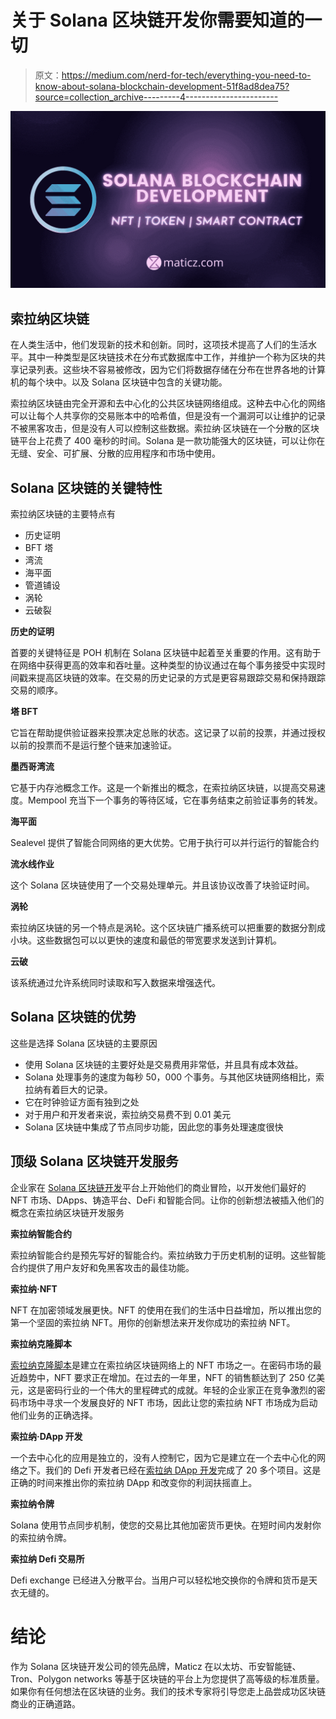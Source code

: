 # 关于 Solana 区块链开发你需要知道的一切

> 原文：<https://medium.com/nerd-for-tech/everything-you-need-to-know-about-solana-blockchain-development-51f8ad8dea75?source=collection_archive---------4----------------------->

![](img/95e7c5fbf055918c94ddf9e3334215b2.png)

## 索拉纳区块链

在人类生活中，他们发现新的技术和创新。同时，这项技术提高了人们的生活水平。其中一种类型是区块链技术在分布式数据库中工作，并维护一个称为区块的共享记录列表。这些块不容易被修改，因为它们将数据存储在分布在世界各地的计算机的每个块中。以及 Solana 区块链中包含的关键功能。

索拉纳区块链由完全开源和去中心化的公共区块链网络组成。这种去中心化的网络可以让每个人共享你的交易账本中的哈希值，但是没有一个漏洞可以让维护的记录不被黑客攻击，但是没有人可以控制这些数据。索拉纳·区块链在一个分散的区块链平台上花费了 400 毫秒的时间。Solana 是一款功能强大的区块链，可以让你在无缝、安全、可扩展、分散的应用程序和市场中使用。

## Solana 区块链的关键特性

索拉纳区块链的主要特点有

*   历史证明
*   BFT 塔
*   湾流
*   海平面
*   管道铺设
*   涡轮
*   云破裂

**历史的证明**

首要的关键特征是 POH 机制在 Solana 区块链中起着至关重要的作用。这有助于在网络中获得更高的效率和吞吐量。这种类型的协议通过在每个事务接受中实现时间戳来提高区块链的效率。在交易的历史记录的方式是更容易跟踪交易和保持跟踪交易的顺序。

**塔 BFT**

它旨在帮助提供验证器来投票决定总账的状态。这记录了以前的投票，并通过授权以前的投票而不是运行整个链来加速验证。

**墨西哥湾流**

它基于内存池概念工作。这是一个新推出的概念，在索拉纳区块链，以提高交易速度。Mempool 充当下一个事务的等待区域，它在事务结束之前验证事务的转发。

**海平面**

Sealevel 提供了智能合同网络的更大优势。它用于执行可以并行运行的智能合约

**流水线作业**

这个 Solana 区块链使用了一个交易处理单元。并且该协议改善了块验证时间。

**涡轮**

索拉纳区块链的另一个特点是涡轮。这个区块链广播系统可以把重要的数据分割成小块。这些数据包可以以更快的速度和最低的带宽要求发送到计算机。

**云破**

该系统通过允许系统同时读取和写入数据来增强迭代。

## Solana 区块链的优势

这些是选择 Solana 区块链的主要原因

*   使用 Solana 区块链的主要好处是交易费用非常低，并且具有成本效益。
*   Solana 处理事务的速度为每秒 50，000 个事务。与其他区块链网络相比，索拉纳有着巨大的记录。
*   它在时钟验证方面有独到之处
*   对于用户和开发者来说，索拉纳交易费不到 0.01 美元
*   Solana 区块链中集成了节点同步功能，因此您的事务处理速度很快

## 顶级 Solana 区块链开发服务

企业家在 [Solana 区块链开发](https://maticz.com/solana-blockchain-development)平台上开始他们的商业冒险，以开发他们最好的 NFT 市场、DApps、铸造平台、DeFi 和智能合同。让你的创新想法被插入他们的概念在索拉纳区块链开发服务

**索拉纳智能合约**

索拉纳智能合约是预先写好的智能合约。索拉纳致力于历史机制的证明。这些智能合约提供了用户友好和免黑客攻击的最佳功能。

**索拉纳·NFT**

NFT 在加密领域发展更快。NFT 的使用在我们的生活中日益增加，所以推出您的第一个坚固的索拉纳 NFT。用你的创新想法来开发你成功的索拉纳 NFT。

**索拉纳克隆脚本**

[索拉纳克隆脚本](https://maticz.com/solanart-clone-script)是建立在索拉纳区块链网络上的 NFT 市场之一。在密码市场的最近趋势中，NFT 要求正在增加。在过去的一年里，NFT 的销售额达到了 250 亿美元，这是密码行业的一个伟大的里程碑式的成就。年轻的企业家正在竞争激烈的密码市场中寻求一个发展良好的 NFT 市场，因此让您的索拉纳 NFT 市场成为启动他们业务的正确选择。

**索拉纳·DApp 开发**

一个去中心化的应用是独立的，没有人控制它，因为它是建立在一个去中心化的网络之下。我们的 Defi 开发者已经在[索拉纳 DApp 开发](https://maticz.com/solana-dapp-development)完成了 20 多个项目。这是正确的时间来推出你的索拉纳 DApp 和改变你的利润扶摇直上。

**索拉纳令牌**

Solana 使用节点同步机制，使您的交易比其他加密货币更快。在短时间内发射你的索拉纳令牌。

**索拉纳 Defi 交易所**

Defi exchange 已经进入分散平台。当用户可以轻松地交换你的令牌和货币是天衣无缝的。

# 结论

作为 Solana 区块链开发公司的领先品牌，Maticz 在以太坊、币安智能链、Tron、Polygon networks 等基于区块链的平台上为您提供了高等级的标准质量。如果你有任何想法在区块链的业务。我们的技术专家将引导您走上品尝成功区块链商业的正确道路。